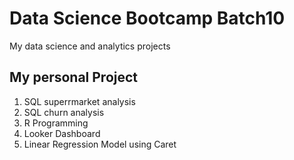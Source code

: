 # Data Science Bootcamp Batch10
My data science and analytics projects

## My personal Project
1. SQL superrmarket analysis
2. SQL churn analysis
3. R Programming
4. Looker Dashboard
5. Linear Regression Model using Caret
